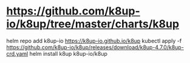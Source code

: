 # https://github.com/k8up-io/k8up/tree/master/charts/k8up
helm repo add k8up-io https://k8up-io.github.io/k8up
kubectl apply -f https://github.com/k8up-io/k8up/releases/download/k8up-4.7.0/k8up-crd.yaml
helm install k8up k8up-io/k8up

